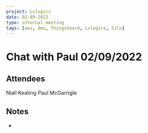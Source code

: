 ```yaml
---
project: Lvlogics
date: 02-09-2022
type: internal meeting
tags: [aws, dms, Thingsboard, Lvlogics, Silo]
---
```


# Chat with Paul 02/09/2022
## Attendees
Niall Keating
Paul McGarrigle 

## Notes
-  